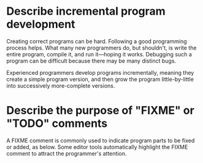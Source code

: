 # Describe incremental program development
Creating correct programs can be hard.
Following a good programming process helps.
What many new programmers do, but shouldn't, is write the entire program, compile it, and run it—hoping it works.
Debugging such a program can be difficult because there may be many distinct bugs.

Experienced programmers develop programs incrementally, meaning they create a simple program version, and then grow the program little-by-little into successively more-complete versions.

# Describe the purpose of "FIXME" or "TODO" comments
A FIXME comment is commonly used to indicate program parts to be fixed or added, as below.
Some editor tools automatically highlight the FIXME comment to attract the programmer's attention.
